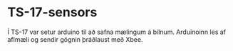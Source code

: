# TS-17-sensors
Í TS-17 var setur arduino til að safna mælingum á bílnum.
Arduinoinn les af aflmæli og sendir gögnin þráðlaust með Xbee.
